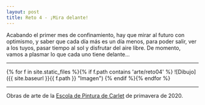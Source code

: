 ```yaml
---
layout: post
title: Reto 4 - ¡Mira delante!
---
```


Acabando el primer mes de confinamiento, hay que mirar al futuro con optimismo, y saber que cada día más es un día menos, para poder salir, ver a los tuyos, pasar tiempo al sol y disfrutar del aire libre. De momento, vamos a plasmar lo que cada uno tiene delante...

---

{% for f in site.static_files %}{% if f.path contains 'arte/reto04' %}
![Dibujo]({{ site.baseurl }}{{ f.path }} "Imagen")
{% endif %}{% endfor %}

---

Obras de arte de la [Escola de Pintura de Carlet](https://arte.pinturitas.com) de primavera de 2020.
